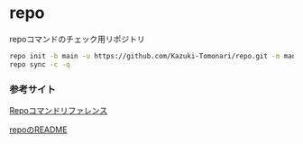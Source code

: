 # repo

repoコマンドのチェック用リポジトリ

```bash
repo init -b main -u https://github.com/Kazuki-Tomonari/repo.git -m manifest.xml
repo sync -c -q
```

### 参考サイト

[Repoコマンドリファレンス](https://source.android.com/docs/setup/reference/repo?hl=ja)

[repoのREADME](https://gerrit.googlesource.com/git-repo/+/HEAD/README.md)
